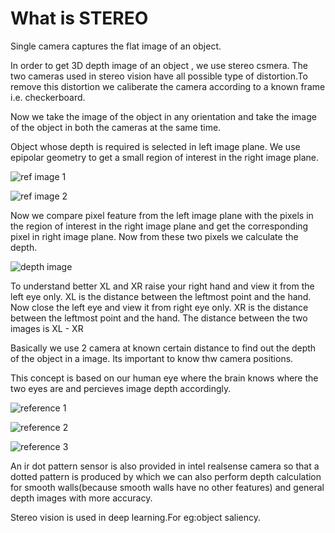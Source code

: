 # What is STEREO

Single camera captures the flat image of an object.

In order to get 3D depth image of an object ,  we use stereo csmera. The two cameras used in stereo vision have all possible type of distortion.To remove this distortion we caliberate the camera according to a known frame i.e. checkerboard.

Now we take the image of the object in any orientation and take the image of the object in both the cameras at the same time.

Object whose depth is required is selected in left image plane. We use epipolar geometry to get a small region of interest in the right image plane.

![ref image 1](https://scontent-bom1-1.xx.fbcdn.net/v/t39.30808-6/300047900_798334438248341_8868216963068833691_n.jpg?stp=dst-jpg_p552x414&_nc_cat=104&ccb=1-7&_nc_sid=730e14&_nc_ohc=lra4Kh2AitMAX-xLjxL&tn=kUlyq_1UMr9Vo7RK&_nc_ht=scontent-bom1-1.xx&oh=00_AT9arlXlTXCtWuRkmP4o7hFXu2FeLjxf7UhiPVWhKmURzQ&oe=63046FEC)

![ref image 2](https://scontent.fbom3-1.fna.fbcdn.net/v/t39.30808-6/299155110_798331481581970_6067365097503398892_n.jpg?_nc_cat=108&ccb=1-7&_nc_sid=0debeb&_nc_ohc=1wWnqoT3u2oAX8dHNMK&_nc_ht=scontent.fbom3-1.fna&oh=00_AT99-c_cIg2JskB1wXdE6RZgeq_e9zrjOlMrTxyfL_fRmQ&oe=63052218)

Now we compare pixel feature from the left image plane with the pixels in the region of interest in the right image plane and get the corresponding pixel in right image plane. Now from these two pixels we calculate the depth.

![depth image](https://scontent-bom1-1.xx.fbcdn.net/v/t39.30808-6/300171893_798334414915010_4963760495110182852_n.jpg?stp=dst-jpg_p552x414&_nc_cat=105&ccb=1-7&_nc_sid=730e14&_nc_ohc=qQ_kS_dWpCAAX8RkKvN&_nc_ht=scontent-bom1-1.xx&oh=00_AT_kzKfkt1BTAPf5dVnoUlTJ4xezm5h-QxrJVmFjM_G3nw&oe=63042E92)

To understand better XL and XR raise your right hand and view it from the left eye only. XL is the distance between the leftmost point and the hand. Now close the left eye and view it from right eye only. XR is the distance between the leftmost point and the hand. The distance between the two images is XL - XR

Basically we use 2 camera at known certain distance to find out the depth of the object in a image. Its important to know thw camera positions.

This concept is based on our human eye where the brain knows where the two eyes are and percieves image depth accordingly.

![reference 1](https://www.youtube.com/watch?v=O7B2vCsTpC0)

![reference 2](https://www.youtube.com/watch?v=EDeHyb21L2M)

![reference 3](https://www.youtube.com/watch?v=bRkUGqsz6SI&t=119s)

An ir dot pattern sensor is also provided in intel realsense camera so that a dotted pattern is produced by which we can also perform depth calculation for smooth walls(because smooth walls have no other features) and general depth images with more accuracy.

Stereo vision is used in deep learning.For eg:object saliency.